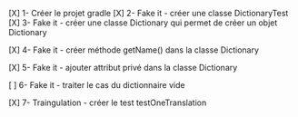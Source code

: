[X] 1- Créer le projet gradle
[X] 2- Fake it - créer une classe DictionaryTest
[X] 3- Fake it - créer une classe Dictionary qui permet de créer un objet Dictionary

[X] 4- Fake it - créer méthode getName() dans la classe Dictionary

[X] 5- Fake it - ajouter attribut privé dans la classe Dictionary

[ ] 6- Fake it - traiter le cas du dictionnaire vide

[X] 7- Traingulation - créer le test testOneTranslation









